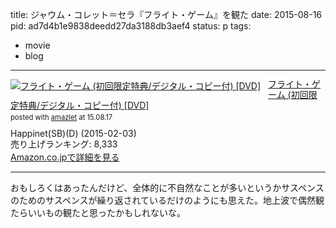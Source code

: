 title: ジャウム・コレット＝セラ『フライト・ゲーム』を観た
date: 2015-08-16
pid: ad7d4b1e9838deedd27da3188db3aef4
status: p
tags:
- movie
- blog
---

<div class="amazlet-box" style="margin-bottom:0px;"><div class="amazlet-image" style="float:left;margin:0px 12px 1px 0px;"><a href="http://www.amazon.co.jp/exec/obidos/ASIN/B00OODKVTY/dotimpact-22/ref=nosim/" name="amazletlink" target="_blank"><img src="http://ecx.images-amazon.com/images/I/51FZ7CaDKaL._SL160_.jpg" alt="フライト・ゲーム (初回限定特典/デジタル・コピー付) [DVD]" style="border: none;" /></a></div><div class="amazlet-info" style="line-height:120%; margin-bottom: 10px"><div class="amazlet-name" style="margin-bottom:10px;line-height:120%"><a href="http://www.amazon.co.jp/exec/obidos/ASIN/B00OODKVTY/dotimpact-22/ref=nosim/" name="amazletlink" target="_blank">フライト・ゲーム (初回限定特典/デジタル・コピー付) [DVD]</a><div class="amazlet-powered-date" style="font-size:80%;margin-top:5px;line-height:120%">posted with <a href="http://www.amazlet.com/" title="amazlet" target="_blank">amazlet</a> at 15.08.17</div></div><div class="amazlet-detail">Happinet(SB)(D) (2015-02-03)<br />売り上げランキング: 8,333<br /></div><div class="amazlet-sub-info" style="float: left;"><div class="amazlet-link" style="margin-top: 5px"><a href="http://www.amazon.co.jp/exec/obidos/ASIN/B00OODKVTY/dotimpact-22/ref=nosim/" name="amazletlink" target="_blank">Amazon.co.jpで詳細を見る</a></div></div></div><div class="amazlet-footer" style="clear: left"></div></div>

----

おもしろくはあったんだけど、全体的に不自然なことが多いというかサスペンスのためのサスペンスが繰り返されているだけのようにも思えた。地上波で偶然観たらいいもの観たと思ったかもしれないな。
